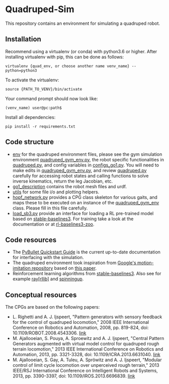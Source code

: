 # Quadruped-Sim
This repository contains an environment for simulating a quadruped robot.

## Installation

Recommend using a virtualenv (or conda) with python3.6 or higher. After installing virtualenv with pip, this can be done as follows:

`virtualenv {quad_env, or choose another name venv_name} --python=python3`

To activate the virtualenv: 

`source {PATH_TO_VENV}/bin/activate` 

Your command prompt should now look like: 

`(venv_name) user@pc:path$`

Install all dependencies:

`pip install -r requirements.txt `



## Code structure

- [env](./env) for the quadruped environment files, please see the gym simulation environment [quadruped_gym_env.py](./env/quadruped_gym_env.py), the robot specific functionalities in [quadruped.py](./env/quadruped.py), and config variables in [configs_go1.py](./env/configs_go1.py). You will need to make edits in [quadruped_gym_env.py](./env/quadruped_gym_env.py), and review [quadruped.py](./env/quadruped.py) carefully for accessing robot states and calling functions to solve inverse kinematics, return the leg Jacobian, etc. 
- [go1_description](./go1_description) contains the robot mesh files and urdf.
- [utils](./utils) for some file i/o and plotting helpers.
- [hopf_network.py](./hopf_polar.py) provides a CPG class skeleton for various gaits, and maps these to be executed on an instance of the  [quadruped_gym_env](./env/quadruped_gym_env.py) class. Please fill in this file carefully. 
- [load_sb3.py](./load_sb3.py) provide an interface for loading a RL pre-trained model based on [stable-baselines3](https://github.com/DLR-RM/stable-baselines3). For training take a look at the documentation or at [rl-baselines3-zoo](https://github.com/DLR-RM/rl-baselines3-zoo).

## Code resources
- The [PyBullet Quickstart Guide](https://docs.google.com/document/d/10sXEhzFRSnvFcl3XxNGhnD4N2SedqwdAvK3dsihxVUA/edit#heading=h.2ye70wns7io3) is the current up-to-date documentation for interfacing with the simulation. 
- The quadruped environment took inspiration from [Google's motion-imitation repository](https://github.com/google-research/motion_imitation) based on [this paper](https://xbpeng.github.io/projects/Robotic_Imitation/2020_Robotic_Imitation.pdf). 
- Reinforcement learning algorithms from [stable-baselines3](https://github.com/DLR-RM/stable-baselines3). Also see for example [ray[rllib]](https://github.com/ray-project/ray) and [spinningup](https://github.com/openai/spinningup). 

## Conceptual resources
The CPGs are based on the following papers:
- L. Righetti and A. J. Ijspeert, "Pattern generators with sensory feedback for the control of quadruped locomotion," 2008 IEEE International Conference on Robotics and Automation, 2008, pp. 819-824, doi: 10.1109/ROBOT.2008.4543306. [link](https://ieeexplore.ieee.org/document/4543306)
- M. Ajallooeian, S. Pouya, A. Sproewitz and A. J. Ijspeert, "Central Pattern Generators augmented with virtual model control for quadruped rough terrain locomotion," 2013 IEEE International Conference on Robotics and Automation, 2013, pp. 3321-3328, doi: 10.1109/ICRA.2013.6631040. [link](https://ieeexplore.ieee.org/abstract/document/6631040) 
- M. Ajallooeian, S. Gay, A. Tuleu, A. Spröwitz and A. J. Ijspeert, "Modular control of limit cycle locomotion over unperceived rough terrain," 2013 IEEE/RSJ International Conference on Intelligent Robots and Systems, 2013, pp. 3390-3397, doi: 10.1109/IROS.2013.6696839. [link](https://ieeexplore.ieee.org/abstract/document/6696839) 
